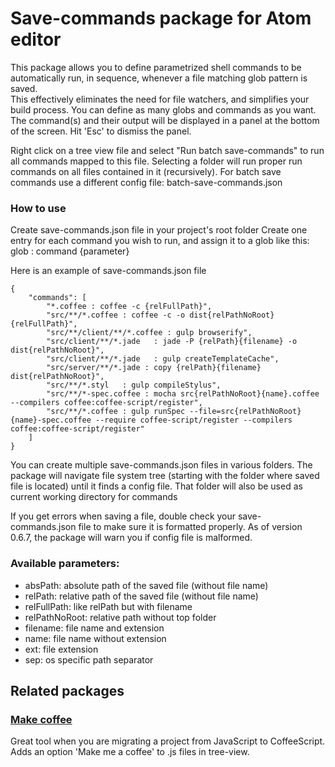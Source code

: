 # Save-commands package for Atom editor

This package allows you to define parametrized shell commands
to be automatically run, in sequence, whenever a file matching glob pattern is saved.  
This effectively eliminates the need for file watchers, and simplifies your build process.
You can define as many globs and commands as you want.
The command(s) and their output will be displayed in a panel at the bottom of the screen. Hit 'Esc' to dismiss the panel.

Right click on a tree view file and select "Run batch save-commands" to run all commands mapped to this file.
Selecting a folder will run proper run commands on all files contained in it (recursively).
For batch save commands use a different config file: batch-save-commands.json

### How to use

Create save-commands.json file in your project's root folder
Create one entry for each command you wish to run, and assign it to a glob like this:  
glob : command {parameter}

Here is an example of save-commands.json file
```
{
	"commands": [
		"*.coffee : coffee -c {relFullPath}",
		"src/**/*.coffee : coffee -c -o dist{relPathNoRoot} {relFullPath}",
		"src/**/client/**/*.coffee : gulp browserify",
		"src/client/**/*.jade   : jade -P {relPath}{filename} -o dist{relPathNoRoot}",
		"src/client/**/*.jade   : gulp createTemplateCache",
		"src/server/**/*.jade : copy {relPath}{filename} dist{relPathNoRoot}",
		"src/**/*.styl   : gulp compileStylus",
		"src/**/*-spec.coffee : mocha src{relPathNoRoot}{name}.coffee --compilers coffee:coffee-script/register",
		"src/**/*.coffee : gulp runSpec --file=src{relPathNoRoot}{name}-spec.coffee --require coffee-script/register --compilers coffee:coffee-script/register"
	]
}
```
You can create multiple save-commands.json files in various folders. The package will navigate file system tree
(starting with the folder where saved file is located) until it finds a config file. That folder will also
be used as current working directory for commands

If you get errors when saving a file, double check your save-commands.json file to make sure it is formatted properly. As of version 0.6.7, the package will warn you if config file is malformed.

### Available parameters:  
- absPath: absolute path of the saved file (without file name)  
- relPath: relative path of the saved file (without file name)  
- relFullPath: like relPath but with filename
- relPathNoRoot: relative path without top folder  
- filename: file name and extension  
- name: file name without extension  
- ext: file extension  
- sep: os specific path separator

## Related packages

### [Make coffee](https://github.com/JsonHunt/make-coffee)

Great tool when you are migrating a project from JavaScript to CoffeeScript. Adds an option 'Make me a coffee' to .js files in tree-view.
